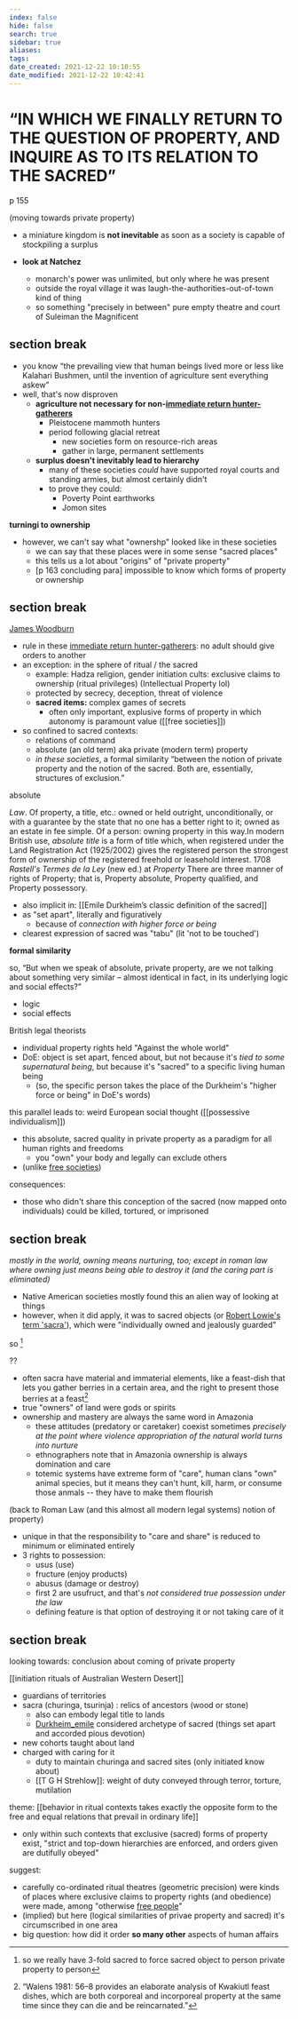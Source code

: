 ```yaml
---
index: false
hide: false
search: true
sidebar: true
aliases:
tags:
date_created: 2021-12-22 10:10:55
date_modified: 2021-12-22 10:42:41
---
```


# “IN WHICH WE FINALLY RETURN TO THE QUESTION OF PROPERTY, AND INQUIRE AS TO ITS RELATION TO THE SACRED”

p 155

(moving towards private property)

- a miniature kingdom is  **not inevitable** as soon as a society is capable of stockpiling a surplus

- **look at Natchez**
	- monarch's power was unlimited, but only where he was present
	- outside the royal village it was laugh-the-authorities-out-of-town kind of thing
	- so something "precisely in between" pure empty theatre and court of Suleiman the Magnificent

## section break

- you know “the prevailing view that human beings lived more or less like Kalahari Bushmen, until the invention of agriculture sent everything askew”
- well, that's now disproven
	- **agriculture not necessary for non-[immediate return hunter-gatherers](immediate%20return%20hunter-gatherers)**
		- Pleistocene mammoth hunters
		- period following glacial retreat
			- new societies form on resource-rich areas
			- gather in large, permanent settlements
	- **surplus doesn't inevitably lead to hierarchy**
		- many of these societies *could* have supported royal courts and standing armies, but almost certainly didn't
		- to prove they could:
			- Poverty Point earthworks
			- Jomon sites

**turningi to ownership**
- however, we can't say what "ownershp" looked like in these societies
	- we can say that these places were in some sense "sacred places"
	- this tells us a lot about "origins" of "private property"
	- [p 163 concluding para] impossible to know which forms of property or ownership

## section break

[James Woodburn](James%20Woodburn.md)

- rule in these [immediate return hunter-gatherers](immediate%20return%20hunter-gatherers): no adult should give orders to another
- an exception: in the sphere of ritual / the sacred
	- example: Hadza religion, gender initiation cults: exclusive claims to ownership (ritual privileges) (Intellectual Property lol)
	- protected by secrecy, deception, threat of violence
	- **sacred items:** complex games of secrets
		- often only important, explusive forms of property in which autonomy is paramount value ([[free societies]])
- so confined to sacred contexts:
	- relations of command
	- absolute (an old term) aka private (modern term) property
	- *in these societies*, a formal similarity “between the notion of private property and the notion of the sacred. Both are, essentially, structures of exclusion.”

absolute

_Law_. Of property, a title, etc.: owned or held outright, unconditionally, or with a guarantee by the state that no one has a better right to it; owned as an estate in fee simple. Of a person: owning property in this way.In modern British use, _absolute title_ is a form of title which, when registered under the Land Registration Act (1925/2002) gives the registered person the strongest form of ownership of the registered freehold or leasehold interest.
1708 _Rastell's Termes de la Ley_ (new ed.) at _Property_ There are three manner of rights of Property; that is, Property absolute, Property qualified, and Property possessory.

- also implicit in:
[[Emile Durkheim’s classic definition of the sacred]]
- as "set apart", literally and figuratively
	- because of *connection with higher force or being*
- clearest expression of sacred was "tabu" (lit 'not to be touched')

**formal similarity**

so, “But when we speak of absolute, private property, are we not talking about something very similar – almost identical in fact, in its underlying logic and social effects?”

- logic
- social effects

British legal theorists

- individual property rights held "Against the whole world"
- DoE: object is set apart, fenced about, but not because it's *tied to some supernatural being*, but because it's "sacred" to a specific living human being
	- (so, the specific person takes the place of the Durkheim's "higher force or being" in DoE's words)

this parallel leads to: weird European social thought ([[possessive individualism]])

- this absolute, sacred quality in private property as a paradigm for all human rights and freedoms
	- you "own" your body and legally can exclude others
- (unlike [free societies](free%20societies))

consequences:

- those who didn't share this conception of the sacred (now mapped onto individuals) could be killed, tortured, or imprisoned

## section break

*mostly in the world, owning means nurturing, too; except in roman law where owning just means being able to destroy it (and the caring part is eliminated)*

- Native American societies mostly found this an alien way of looking at things
- however, when it did apply, it was to sacred objects (or [Robert Lowie's term 'sacra'](Robert%20Lowie%20sacra.md)), which were "individually owned and jealously guarded"

so [^1]

??
- often sacra have material and immaterial elements, like a feast-dish that lets you gather berries in a certain area, and the right to present those berries at a feast[^2]
- true "owners" of land were gods or spirits
- ownership and mastery are always the same word in Amazonia
	- these attitudes (predatory or caretaker) coexist sometimes *precisely at the point where violence appropriation of the natural world turns into nurture*
	- ethnographers note that in Amazonia ownership is always domination and care
	- totemic systems have extreme form of "care", human clans "own" animal species, but it means they can't hunt, kill, harm, or consume those anmals -- they have to make them flourish

(back to Roman Law (and this almost all modern legal systems) notion of property)
- unique in that the responsibility to "care and share" is reduced to minimum or eliminated entirely
- 3 rights to possession: 
	- usus (use)
	- fructure (enjoy products)
	- abusus (damage or destroy)
	- first 2 are usufruct, and that's *not considered true possession under the law*
	- defining feature is that option of destroying it or not taking care of it

## section break

looking towards: conclusion about coming of private property

[[initiation rituals of Australian Western Desert]]
- guardians of territories
- sacra (churinga, tsurinja) : relics of ancestors (wood or stone)
	- also can embody legal title to lands
	- [Durkheim_emile](Durkheim_emile.md) considered archetype of sacred (things set apart and accorded pious devotion)
- new cohorts taught about land
- charged with caring for it
	- duty to maintain churinga and sacred sites (only initiated know about)
	- [[T G H Strehlow]]: weight of duty conveyed through terror, torture, mutilation

theme: [[behavior in ritual contexts takes exactly the opposite form to the free and equal relations that prevail in ordinary life]]
- only within such contexts that exclusive (sacred) forms of property exist, "strict and top-down hierarchies are enforced, and orders given are dutifully obeyed"

suggest:
- carefully co-ordinated ritual theatres (geometric precision) were kinds of places where exclusive claims to property rights (and obedience) were made, among "otherwise [free people](free%20societies)"
- (implied) but here (logical similarities of privae property and sacred) it's circumscribed in one area
- big question: how did it order **so many other** aspects of human affairs


[^1]: so we really have 3-fold
     sacred to force
	 sacred object to person
	 private property to person
[^2]: “Walens 1981: 56–8 provides an elaborate analysis of Kwakiutl feast dishes, which are both corporeal and incorporeal property at the same time since they can die and be reincarnated.”

